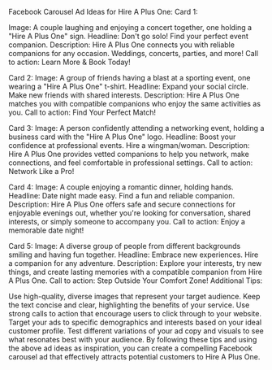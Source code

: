 Facebook Carousel Ad Ideas for Hire A Plus One:
Card 1:

Image: A couple laughing and enjoying a concert together, one holding a "Hire A Plus One" sign.
Headline: Don't go solo! Find your perfect event companion.
Description: Hire A Plus One connects you with reliable companions for any occasion. Weddings, concerts, parties, and more!
Call to action: Learn More & Book Today!

Card 2:
Image: A group of friends having a blast at a sporting event, one wearing a "Hire A Plus One" t-shirt.
Headline: Expand your social circle. Make new friends with shared interests.
Description: Hire A Plus One matches you with compatible companions who enjoy the same activities as you.
Call to action: Find Your Perfect Match!

Card 3:
Image: A person confidently attending a networking event, holding a business card with the "Hire A Plus One" logo.
Headline: Boost your confidence at professional events. Hire a wingman/woman.
Description: Hire A Plus One provides vetted companions to help you network, make connections, and feel comfortable in professional settings.
Call to action: Network Like a Pro!

Card 4:
Image: A couple enjoying a romantic dinner, holding hands.
Headline: Date night made easy. Find a fun and reliable companion.
Description: Hire A Plus One offers safe and secure connections for enjoyable evenings out, whether you're looking for conversation, shared interests, or simply someone to accompany you.
Call to action: Enjoy a memorable date night!

Card 5:
Image: A diverse group of people from different backgrounds smiling and having fun together.
Headline: Embrace new experiences. Hire a companion for any adventure.
Description: Explore your interests, try new things, and create lasting memories with a compatible companion from Hire A Plus One.
Call to action: Step Outside Your Comfort Zone!
Additional Tips:

Use high-quality, diverse images that represent your target audience.
Keep the text concise and clear, highlighting the benefits of your service.
Use strong calls to action that encourage users to click through to your website.
Target your ads to specific demographics and interests based on your ideal customer profile.
Test different variations of your ad copy and visuals to see what resonates best with your audience.
By following these tips and using the above ad ideas as inspiration, you can create a compelling Facebook carousel ad that effectively attracts potential customers to Hire A Plus One.
